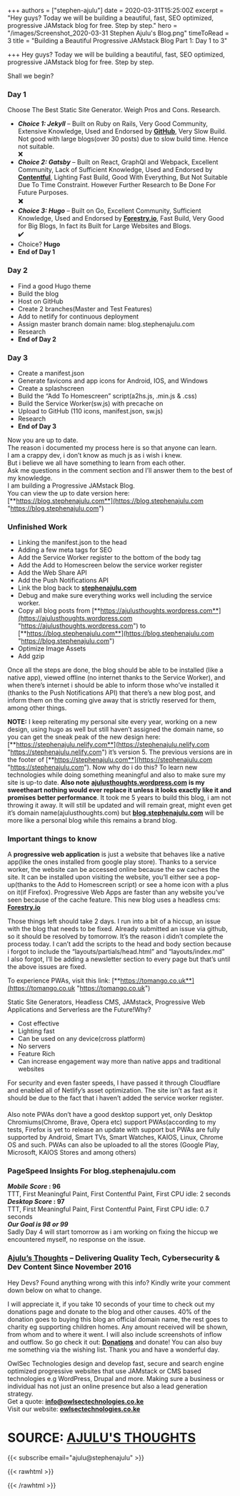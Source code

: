 +++
authors = ["stephen-ajulu"]
date = 2020-03-31T15:25:00Z
excerpt = "Hey guys? Today we will be building a beautiful, fast, SEO optimized, progressive JAMstack blog for free. Step by step."
hero = "/images/Screenshot_2020-03-31 Stephen Ajulu's Blog.png"
timeToRead = 3
title = "Building a Beautiful Progressive JAMstack Blog Part 1: Day 1 to 3"

+++
Hey guys? Today we will be building a beautiful, fast, SEO optimized, progressive JAMstack blog for free. Step by step.

Shall we begin?

### **Day 1**

Choose The Best Static Site Generator. Weigh Pros and Cons. Research.

* **_Choice 1: Jekyll_** – Built on Ruby on Rails, Very Good Community, Extensive Knowledge, Used and Endorsed by [**GitHub**](https://github.com), Very Slow Build. Not good with large blogs(over 30 posts) due to slow build time. Hence not suitable.  
  ❌
* **_Choice 2: Gatsby_** – Built on React, GraphQl and Webpack, Excellent Community, Lack of Sufficient Knowledge, Used and Endorsed by [**Contentful**](https://contentful.com), Lighting Fast Build, Good With Everything, But Not Suitable Due To Time Constraint. However Further Research to Be Done For Future Purposes.  
  ✖️
* **_Choice 3: Hugo_** – Built on Go, Excellent Community, Sufficient Knowledge, Used and Endorsed by [**Forestry.io**](https://forestry.io), Fast Build, Very Good for Big Blogs, In fact its Built for Large Websites and Blogs.  
  ✔️
* Choice? **Hugo**
* **End of Day 1**

### **Day 2**

* Find a good Hugo theme
* Build the blog
* Host on GitHub
* Create 2 branches(Master and Test Features)
* Add to netlify for continuous deployment
* Assign master branch domain name: blog.stephenajulu.com
* Research
* **End of Day 2**

### **Day 3**

* Create a manifest.json
* Generate favicons and app icons for Android, IOS, and Windows
* Create a splashscreen
* Build the “Add To Homescreen” script(a2hs.js, .min.js & .css)
* Build the Service Worker(sw.js) with precache on
* Upload to GitHub (110 icons, manifest.json, sw.js)
* Research
* **End of Day 3**

Now you are up to date.  
The reason i documented my process here is so that anyone can learn.  
I am a crappy dev, i don’t know as much js as i wish i knew.  
But i believe we all have something to learn from each other.  
Ask me questions in the comment section and I’ll answer them to the best of my knowledge.  
I am building a Progressive JAMstack Blog.  
You can view the up to date version here: [**https://blog.stephenajulu.com**](https://blog.stephenajulu.com "https://blog.stephenajulu.com")

### **Unfinished Work**

* Linking the manifest.json to the head
* Adding a few meta tags for SEO
* Add the Service Worker register to the bottom of the body tag
* Add the Add to Homescreen below the service worker register
* Add the Web Share API
* Add the Push Notifications API
* Link the blog back to [**stephenajulu.com**](https://stephenajulu.com)
* Debug and make sure everything works well including the service worker.
* Copy all blog posts from [**https://ajulusthoughts.wordpress.com**](https://ajulusthoughts.wordpress.com "https://ajulusthoughts.wordpress.com") to [**https://blog.stephenajulu.com**](https://blog.stephenajulu.com "https://blog.stephenajulu.com")
* Optimize Image Assets
* Add gzip

Once all the steps are done, the blog should be able to be installed (like a native app), viewed offline (no internet thanks to the Service Worker), and when there’s internet i should be able to inform those who’ve installed it (thanks to the Push Notifications API) that there’s a new blog post, and inform them on the coming give away that is strictly reserved for them, among other things.

**NOTE:** I keep reiterating my personal site every year, working on a new design, using hugo as well but still haven’t assigned the domain name, so you can get the sneak peak of the new design here: [**https://stephenajulu.nelify.com**](https://stephenajulu.nelify.com "https://stephenajulu.nelify.com") it’s version 5. The previous versions are in the footer of [**https://stephenajulu.com**](https://stephenajulu.com "https://stephenajulu.com"). Now why do i do this? To learn new technologies while doing something meaningful and also to make sure my site is up-to date. **Also note** [**ajulusthoughts.wordpress.com**](https://ajulusthoughts.wordpress.com) **is my sweetheart nothing would ever replace it unless it looks exactly like it and promises better performance**. It took me 5 years to build this blog, i am not throwing it away. It will still be updated and will remain great, might even get it’s domain name(ajulusthoughts.com) but [**blog.stephenajulu.com**](https://blog.stephenajulu.com) will be more like a personal blog while this remains a brand blog.

### **Important things to know**

A **progressive web application** is just a website that behaves like a native app(like the ones installed from google play store). Thanks to a service worker, the website can be accessed online because the sw caches the site. It can be installed upon visiting the website, you’ll either see a pop-up(thanks to the Add to Homescreen script) or see a home icon with a plus on it(if Firefox). Progressive Web Apps are faster than any website you’ve seen because of the cache feature. This new blog uses a headless cms: [**Forestry.io**](https://forestry.io)

Those things left should take 2 days. I run into a bit of a hiccup, an issue with the blog that needs to be fixed. Already submitted an issue via github, so it should be resolved by tomorrow. It’s the reason i didn’t complete the process today. I can’t add the scripts to the head and body section because i forgot to include the “layouts/partials/head.html” and “layouts/index.md”  
I also forgot, I’ll be adding a newsletter section to every page but that’s until the above issues are fixed.

To experience PWAs, visit this link: [**https://tomango.co.uk**](https://tomango.co.uk "https://tomango.co.uk")

Static Site Generators, Headless CMS, JAMstack, Progressive Web Applications and Serverless are the Future!Why?

* Cost effective
* Lighting fast
* Can be used on any device(cross platform)
* No servers
* Feature Rich
* Can increase engagement way more than native apps and traditional websites

For security and even faster speeds, I have passed it through Cloudflare and enabled all of Netlify’s asset optimization. The site isn’t as fast as it should be due to the fact that i haven’t added the service worker register.

#### 

Also note PWAs don’t have a good desktop support yet, only Desktop Chromiums(Chrome, Brave, Opera etc) support PWAs(according to my tests, Firefox is yet to release an update with support but PWAs are fully supported by Android, Smart TVs, Smart Watches, KAIOS, Linux, Chrome OS and such. PWAs can also be uploaded to all the stores (Google Play, Microsoft, KAIOS Stores and among others)

### PageSpeed Insights For blog.stephenajulu.com

**_Mobile Score_ : 96**  
TTT, First Meaningful Paint, First Contentful Paint, First CPU idle: 2 seconds  
**_Desktop Score_ : 97**  
TTT, First Meaningful Paint, First Contentful Paint, First CPU idle: 0.7 seconds  
**_Our Goal is 98 or 99_**  
Sadly Day 4 will start tomorrow as i am working on fixing the hiccup we encountered myself, no response on the issue.

### [**Ajulu’s Thoughts**](https://ajulusthoughts.wordpress.com) – Delivering Quality Tech, Cybersecurity & Dev Content Since November 2016

Hey Devs? Found anything wrong with this info? Kindly write your comment down below on what to change.

I will appreciate it, if you take 10 seconds of your time to check out my donations page and donate to the blog and other causes. 40% of the donation goes to buying this blog an official domain name, the rest goes to charity eg supporting children homes. Any amount received will be shown, from whom and to where it went. I will also include screenshots of inflow and outflow. So go check it out: [**Donations**](https://ajulusthoughts.wordpress.com/donate/) and donate! You can also buy me something via the wishing list. Thank you and have a wonderful day.

OwlSec Technologies design and develop fast, secure and search engine optimized progressive websites that use JAMstack or CMS based technologies e.g WordPress, Drupal and more. Making sure a business or individual has not just an online presence but also a lead generation strategy.  
Get a quote: [**info@owlsectechnologies.co.ke**](mailto:info@owlsectechnologies.co.ke)  
Visit our website: [**owlsectechnologies.co.ke**](https://owlsectechnologies.co.ke)

# **SOURCE:** [**AJULU'S THOUGHTS**](https://ajulusthoughts.wordpress.com/2020/03/31/building-a-beautiful-progressive-jamstack-blog-part-1/)

{{< subscribe email="ajulu@stephenajulu" >}}

{{< rawhtml >}}

<p>

<script src="https://utteranc.es/client.js" 

repo="stephenajulu/ajulusthoughts1" 

issue-term="pathname" 

label="Comment" 

theme="photon-dark" 

crossorigin="anonymous" async>

</script>

</p>

{{< /rawhtml >}}